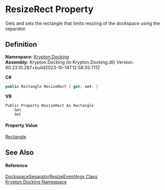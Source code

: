 # ResizeRect Property


Gets and sets the rectangle that limits resizing of the dockspace using the separator.



## Definition
**Namespace:** <a href="98399376-cf41-9454-4b4d-4fab2ca20bc7.md">Krypton.Docking</a>  
**Assembly:** Krypton.Docking (in Krypton.Docking.dll) Version: 80.23.10.287+build2023-10-14T12:58:55:711Z

**C#**
``` C#
public Rectangle ResizeRect { get; set; }
```
**VB**
``` VB
Public Property ResizeRect As Rectangle
	Get
	Set
```



#### Property Value
<a href="https://learn.microsoft.com/dotnet/api/system.drawing.rectangle" target="_blank" rel="noopener noreferrer">Rectangle</a>

## See Also


#### Reference
<a href="07f8eb0e-8119-ecda-2e9a-fce485703a91.md">DockspaceSeparatorResizeEventArgs Class</a>  
<a href="98399376-cf41-9454-4b4d-4fab2ca20bc7.md">Krypton.Docking Namespace</a>  
